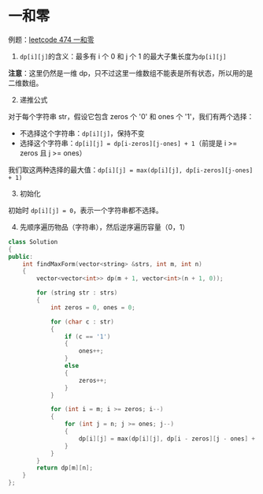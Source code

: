# 一和零

例题：[leetcode 474 一和零](https://leetcode.cn/problems/ones-and-zeroes/description/)

1. `dp[i][j]`的含义：最多有 i 个 0 和 j 个 1 的最大子集长度为`dp[i][j]`

**注意**：这里仍然是一维 dp，只不过这里一维数组不能表是所有状态，所以用的是二维数组。

2. 递推公式

对于每个字符串 str，假设它包含 zeros 个 '0' 和 ones 个 '1'，我们有两个选择：

- 不选择这个字符串：`dp[i][j]`，保持不变
- 选择这个字符串：`dp[i][j] = dp[i-zeros][j-ones] + 1`（前提是 i >= zeros 且 j >= ones）

我们取这两种选择的最大值：`dp[i][j] = max(dp[i][j], dp[i-zeros][j-ones] + 1)`

3. 初始化

初始时 `dp[i][j] = 0`，表示一个字符串都不选择。

4. 先顺序遍历物品（字符串），然后逆序遍历容量（0，1）

```cpp
class Solution
{
public:
    int findMaxForm(vector<string> &strs, int m, int n)
    {
        vector<vector<int>> dp(m + 1, vector<int>(n + 1, 0));

        for (string str : strs)
        {
            int zeros = 0, ones = 0;

            for (char c : str)
            {
                if (c == '1')
                {
                    ones++;
                }
                else
                {
                    zeros++;
                }
            }

            for (int i = m; i >= zeros; i--)
            {
                for (int j = n; j >= ones; j--)
                {
                    dp[i][j] = max(dp[i][j], dp[i - zeros][j - ones] + 1);
                }
            }
        }
        return dp[m][n];
    }
};
```
